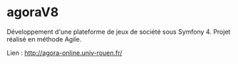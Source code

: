 # agoraV8
Développement d'une plateforme de jeux de société sous Symfony 4. Projet réalisé en méthode Agile.

Lien : http://agora-online.univ-rouen.fr/
